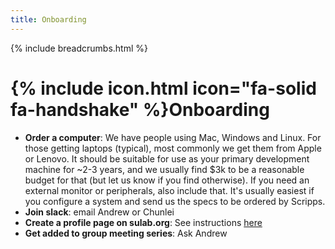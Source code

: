 ```yaml
---
title: Onboarding
---
```


{% include breadcrumbs.html %}

# {% include icon.html icon="fa-solid fa-handshake" %}Onboarding

* **Order a computer**: We have people using Mac, Windows and Linux. For those getting laptops (typical), most commonly we get them from Apple or Lenovo. It should be suitable for use as your primary development machine for ~2-3 years, and we usually find $3k to be a reasonable budget for that (but let us know if you find otherwise).  If you need an external monitor or peripherals, also include that. It's usually easiest if you configure a system and send us the specs to be ordered by Scripps.
* **Join slack**: email Andrew or Chunlei
* **Create a profile page on sulab.org**: See instructions [here](https://github.com/SuLab/sulab.org/blob/main/README.md#lab-members-actions)
* **Get added to group meeting series**: Ask Andrew